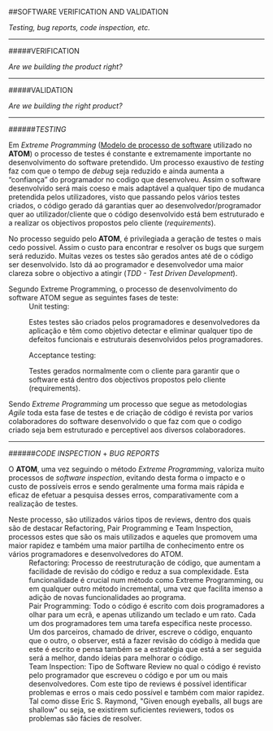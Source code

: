##SOFTWARE VERIFICATION AND VALIDATION

*Testing, bug reports, code inspection, etc.*

---

#####VERIFICATION

*Are we building the product right?*

---

#####VALIDATION

*Are we building the right product?*

---

######*TESTING*


Em *Extreme Programming* ([Modelo de processo de software](https://github.com/DiogoXRP/atom/blob/master/ESOF-docs/SoftwareProcessModel.md) utilizado no **ATOM**) o processo de testes é constante e extremamente importante no desenvolvimento do software pretendido. Um processo exaustivo de *testing* faz com que o tempo de *debug* seja reduzido e ainda aumenta a “confiança” do programador no codigo que desenvolveu. Assim o software desenvolvido será mais coeso e mais adaptável a qualquer tipo de mudanca pretendida pelos utilizadores, visto que passando pelos vários testes criados, o código gerado dá garantias quer ao desenvolvedor/programador quer ao utilizador/cliente que o código desenvolvido está bem estruturado e a realizar os objectivos propostos pelo cliente (*requirements*). 

No processo seguido pelo **ATOM**, é privilegiada a geração de testes o mais cedo possivel. Assim o custo para encontrar e resolver os bugs que surgem será reduzido.
Muitas vezes os testes são gerados antes até de o código ser desenvolvido. Isto dá ao programador e desenvolvedor uma maior clareza sobre o objectivo a atingir (*TDD - Test Driven Development*). 

<dl>
<dt>Segundo Extreme Programming, o processo de desenvolvimento do software ATOM segue as seguintes fases de teste:
</dt>

<dd> Unit testing:

Estes testes são criados pelos programadores e desenvolvedores da aplicação e  têm como objetivo detectar e eliminar qualquer tipo de defeitos funcionais e estruturais desenvolvidos pelos programadores.</dd>

<dd> Acceptance testing:

Testes gerados normalmente com o cliente para garantir que o software está dentro dos objectivos propostos pelo cliente (requirements).</dd>
</dl>

Sendo *Extreme Programming* um processo que segue as metodologias *Agile* toda esta fase de testes e de criação de código é revista por varios colaboradores do software desenvolvido o que faz com que o codigo criado seja bem estruturado e perceptivel aos diversos colaboradores.

---

######*CODE INSPECTION* + *BUG REPORTS*

O **ATOM**, uma vez seguindo o método *Extreme Programming*, valoriza muito processos de *software inspection*, evitando desta forma o impacto e o custo de possíveis erros e sendo geralmente uma forma mais rápida e eficaz de efetuar a pesquisa desses erros, comparativamente com a realização de testes.

<dl>
<dt>Neste processo, são utilizados vários tipos de reviews, dentro dos quais são de destacar Refactoring, Pair Programming e Team Inspection, processos estes que são os mais utilizados e aqueles que promovem uma maior rapidez e também uma maior partilha de conhecimento entre os vários programadores e desenvolvedores do ATOM.</dt>

<dd> Refactoring:
Processo de reestruturação de código, que aumentam a facilidade de revisão do código e reduz a sua complexidade. Esta funcionalidade é crucial num método como Extreme Programming, ou em qualquer outro método incremental, uma vez que facilita imenso a adição de novas funcionalidades ao programa.</dd>

<dd> Pair Programming:
Todo o código é escrito com dois programadores a olhar para um ecrã, e apenas utilizando um teclado e um rato. Cada um dos programadores tem uma tarefa específica neste processo. Um dos parceiros, chamado de driver, escreve o código, enquanto que o outro, o observer, está a fazer revisão do código à medida que este é escrito e pensa também se a estratégia que está a ser seguida será a melhor, dando ideias para melhorar o código.</dd>

<dd> Team Inspection:
Tipo de Software Review no qual o código é revisto pelo programador que escreveu o código e por um ou mais desenvolvedores. Com este tipo de reviews é possível identificar problemas e erros o mais cedo possível e também com maior rapidez. Tal como disse Eric S. Raymond, "Given enough eyeballs, all bugs are shallow" ou seja, se existirem suficientes reviewers, todos os problemas são fácies de resolver.</dd>
</dl>

